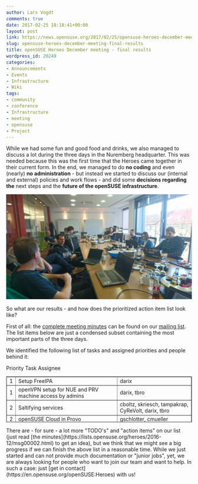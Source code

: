 ```yaml
---
author: Lars Vogdt
comments: true
date: 2017-02-25 18:18:41+00:00
layout: post
link: https://news.opensuse.org/2017/02/25/opensuse-heroes-december-meeting-final-results/
slug: opensuse-heroes-december-meeting-final-results
title: openSUSE Heroes December meeting - final results
wordpress_id: 20249
categories:
- Announcements
- Events
- Infrastructure
- Wiki
tags:
- community
- conference
- Infrastructure
- meeting
- opensuse
- Project
---
```


While we had some fun and good food and drinks, we also managed to discuss a lot during the three days in the Nuremberg headquarter. This was needed because this was the first time that the Heroes came together in their current form. In the end, we managed to do **no coding** and even (nearly) **no administration** - but instead we started to discuss our (internal and external) policies and work flows - and did some **decisions regarding the** next steps and the **future of the openSUSE infrastructure**.

[![openSUSE Heroes meeting](/wp-content/uploads/2016/12/DSC_2317.jpg)](/wp-content/uploads/2016/12/DSC_2317.jpg)

So what are our results - and how does the prioritized action item list look like?

<!-- more -->

First of all: the [complete meeting minutes](http://lists.opensuse.org/heroes/2016-12/msg00002.html) can be found on our [mailing list](http://lists.opensuse.org/heroes/). The list items below are just a condensed subset containing the most important parts of the three days.

We identified the following list of tasks and assigned priorities and people behind it:
<table width="100%" style="height: 124px;" border="1" >
<tbody >
<tr >
Priority
Task
Assignee
</tr>
<tr >

<td >1
</td>

<td >Setup FreeIPA
</td>

<td >darix
</td>
</tr>
<tr >

<td >1
</td>

<td >openVPN setup for NUE and PRV machine access by admins
</td>

<td >darix, tbro
</td>
</tr>
<tr >

<td >2
</td>

<td >Saltifying services
</td>

<td >cboltz, skriesch, tampakrap, CyReVolt, darix, tbro
</td>
</tr>
<tr >

<td >2
</td>

<td >openSUSE Cloud in Provo
</td>

<td >gschlotter, cmueller
</td>
</tr>
<tr >

<td >3
</td>

<td >Updating our documentation
</td>

<td >tampakrap, CyReVolt, lrupp
</td>
</tr>
<tr >

<td >3
</td>

<td >Progress clean up (Projects and Tickets
</td>

<td >tampakrap, lrupp
</td>
</tr>
<tr >

<td >4
</td>

<td >Provide a hardware wishlist
</td>

<td >cmueller, tbro
</td>
</tr>
<tr >

<td >4
</td>

<td >Setup external monitoring
</td>

<td >skriesch, lrupp
</td>
</tr>
<tr >

<td >4
</td>

<td >Mediawiki separation and upgrade
</td>

<td >cboltz, skriesch
</td>
</tr>
<tr >

<td >5
</td>

<td >CDN77 testing
</td>

<td >tampakrap, darix
</td>
</tr>
<tr >

<td >5
</td>

<td >handle connect.opensuse.org
</td>

<td >tampakrap, lrupp
</td>
</tr>
<tr >

<td >6
</td>

<td >Hermes shut down
</td>

<td >tbro
</td>
</tr>
<tr >

<td >6
</td>

<td >migrate scanner-opensuse
</td>

<td >tampakrap, darix
</td>
</tr>
<tr >

<td >6
</td>

<td >handle paste.o.o and planet.o.o
</td>

<td >tampakrap
</td>
</tr>
</tbody>
</table>
There are - for sure - a lot more "TODO's" and "action items" on our list (just read [the minutes](https://lists.opensuse.org/heroes/2016-12/msg00002.html) to get an idea), but we think that we might see a big progress if we can finish the above list in a reasonable time. While we just started and can not provide much documentation or "junior jobs", yet, we are always looking for people who want to join our team and want to help. In such a case: just [get in contact](https://en.opensuse.org/openSUSE:Heroes) with us!
